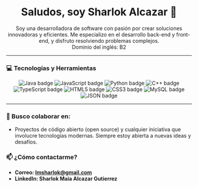 <h1 align="center">Saludos, soy Sharlok Alcazar 👋</h1>
<p align="center">
  Soy una desarrolladora de software con pasión por crear soluciones innovadoras y eficientes. Me especializo en el desarrollo back-end y front-end, y disfruto resolviendo problemas complejos.
  <br>
  Dominio del inglés: B2
</p>

---

### 💻 Tecnologías y Herramientas

<p align="center">
  <img src="https://img.shields.io/badge/Java-007396?style=for-the-badge&logo=java&logoColor=white" alt="Java badge" />
  <img src="https://img.shields.io/badge/JavaScript-F7DF1E?style=for-the-badge&logo=javascript&logoColor=black" alt="JavaScript badge" />
  <img src="https://img.shields.io/badge/Python-3776AB?style=for-the-badge&logo=python&logoColor=white" alt="Python badge" />
  <img src="https://img.shields.io/badge/C%2B%2B-00599C?style=for-the-badge&logo=c%2B%2B&logoColor=white" alt="C++ badge" />
  <img src="https://img.shields.io/badge/TypeScript-007ACC?style=for-the-badge&logo=typescript&logoColor=white" alt="TypeScript badge" />
  <img src="https://img.shields.io/badge/HTML5-E34F26?style=for-the-badge&logo=html5&logoColor=white" alt="HTML5 badge" />
  <img src="https://img.shields.io/badge/CSS3-1572B6?style=for-the-badge&logo=css3&logoColor=white" alt="CSS3 badge" />
  <img src="https://img.shields.io/badge/MySQL-4479A1?style=for-the-badge&logo=mysql&logoColor=white" alt="MySQL badge" />
  <img src="https://img.shields.io/badge/JSON-000000?style=for-the-badge&logo=json&logoColor=white" alt="JSON badge" />
</p>

---

### 🤝 Busco colaborar en:
- Proyectos de código abierto (open source) y cualquier iniciativa que involucre tecnologías modernas. Siempre estoy abierta a nuevas ideas y desafíos.

### 📫 ¿Cómo contactarme?
- **Correo: Imsharlok@gmail.com**
- **LinkedIn: Sharlok Maia Alcazar Gutierrez**
